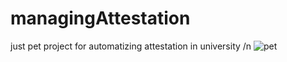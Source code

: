# managingAttestation
just pet project for automatizing attestation in university /n
![pet](https://github.com/user-attachments/assets/a36a7fb0-b6f9-4730-9c44-989cb4b8345f)
